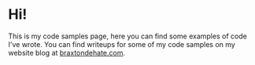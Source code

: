 # Hi!

This is my code samples page, here you can find some examples of code I've wrote.
You can find writeups for some of my code samples on my website blog at [braxtondehate.com](http://www.braxtondehate.com).
